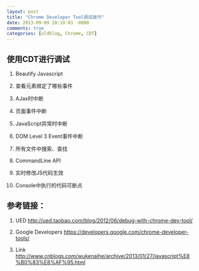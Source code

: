 ```yaml
---
layout: post
title: "Chrome Developer Tool调试技巧"
date: 2013-09-09 20:19:03 -0800
comments: true
categories: [oldblog, Chrome, CDT] 
---
```



使用CDT进行调试
---------------
1. Beautify Javascript

2. 查看元素绑定了哪些事件

3. AJax时中断

4. 页面事件中断

5. JavaScript异常时中断

6. DOM Level 3 Event事件中断

7. 所有文件中搜索、查找

8. CommandLine API

9. 实时修改JS代码生效

10. Console中执行的代码可断点









参考链接：
---------
1. UED http://ued.taobao.com/blog/2012/06/debug-with-chrome-dev-tool/

2. Google Developers https://developers.google.com/chrome-developer-tools/

3. Link http://www.cnblogs.com/wukenaihe/archive/2013/01/27/javascript%E8%B0%83%E8%AF%95.html


